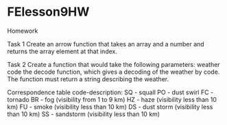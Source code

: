 # FElesson9HW
Homework

Task 1
Create an arrow function that takes an array and a number and returns the array element at that index.

Task 2
Create a function that would take the following parameters:
weather code
the decode function, which gives a decoding of the weather by code.
The function must return a string describing the weather.

Correspondence table code-description:
SQ - squall
PO - dust swirl
FC - tornado
BR - fog (visibility from 1 to 9 km)
HZ - haze (visibility less than 10 km)
FU - smoke (visibility less than 10 km)
DS - dust storm (visibility less than 10 km)
SS - sandstorm (visibility less than 10 km)
